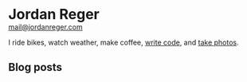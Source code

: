<style>nav{display:none}ul:not(footer ul){list-style-type:none;padding-left:0}</style>

<h1 style="margin-top:0;margin-bottom:0">Jordan Reger</h1>
<p style="margin-top:0"><a href="mailto:mail@jordanreger.com">mail@jordanreger.com</a></p>

I ride bikes, watch weather, make coffee, [write code](https://sr.ht/~jordanreger), and [take photos](https://unsplash.com/jordanreger).

## Blog posts